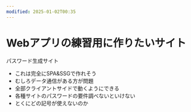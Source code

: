 ```yaml
---
modified: 2025-01-02T00:35
---
```

# Webアプリの練習用に作りたいサイト

パスワード生成サイト

- これは完全にSPA&SSGで作れそう  
- むしろデータ通信がある方が問題  
- 全部クライアントサイドで動くようにできる  
- 各種サイトのパスワードの要件調べないといけない  
- とくにどの記号が使えないのか